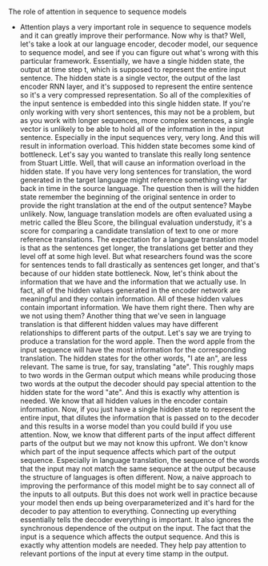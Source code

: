 The role of attention in sequence to sequence models
- Attention plays a very important role in sequence to sequence models and it can greatly improve their performance. Now why is that? Well, let's take a look at our language encoder, decoder model, our sequence to sequence model, and see if you can figure out what's wrong with this particular framework. Essentially, we have a single hidden state, the output at time step t, which is supposed to represent the entire input sentence. The hidden state is a single vector, the output of the last encoder RNN layer, and it's supposed to represent the entire sentence so it's a very compressed representation. So all of the complexities of the input sentence is embedded into this single hidden state. If you're only working with very short sentences, this may not be a problem, but as you work with longer sequences, more complex sentences, a single vector is unlikely to be able to hold all of the information in the input sentence. Especially in the input sequences very, very long. And this will result in information overload. This hidden state becomes some kind of bottleneck. Let's say you wanted to translate this really long sentence from Stuart Little. Well, that will cause an information overload in the hidden state. If you have very long sentences for translation, the word generated in the target language might reference something very far back in time in the source language. The question then is will the hidden state remember the beginning of the original sentence in order to provide the right translation at the end of the output sentence? Maybe unlikely. Now, language translation models are often evaluated using a metric called the Bleu Score, the bilingual evaluation understudy, it's a score for comparing a candidate translation of text to one or more reference translations. The expectation for a language translation model is that as the sentences get longer, the translations get better and they level off at some high level. But what researchers found was the score for sentences tends to fall drastically as sentences get longer, and that's because of our hidden state bottleneck. Now, let's think about the information that we have and the information that we actually use. In fact, all of the hidden values generated in the encoder network are meaningful and they contain information. All of these hidden values contain important information. We have them right there. Then why are we not using them? Another thing that we've seen in language translation is that different hidden values may have different relationships to different parts of the output. Let's say we are trying to produce a translation for the word apple. Then the word apple from the input sequence will have the most information for the corresponding translation. The hidden states for the other words, "I ate an", are less relevant. The same is true, for say, translating "ate". This roughly maps to two words in the German output which means while producing those two words at the output the decoder should pay special attention to the hidden state for the word "ate". And this is exactly why attention is needed. We know that all hidden values in the encoder contain information. Now, if you just have a single hidden state to represent the entire input, that dilutes the information that is passed on to the decoder and this results in a worse model than you could build if you use attention. Now, we know that different parts of the input affect different parts of the output but we may not know this upfront. We don't know which part of the input sequence affects which part of the output sequence. Especially in language translation, the sequence of the words that the input may not match the same sequence at the output because the structure of languages is often different. Now, a naive approach to improving the performance of this model might be to say connect all of the inputs to all outputs. But this does not work well in practice because your model then ends up being overparameterized and it's hard for the decoder to pay attention to everything. Connecting up everything essentially tells the decoder everything is important. It also ignores the synchronous dependence of the output on the input. The fact that the input is a sequence which affects the output sequence. And this is exactly why attention models are needed. They help pay attention to relevant portions of the input at every time stamp in the output.